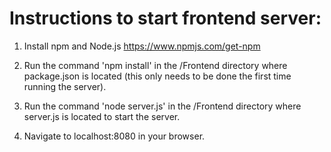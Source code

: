 # Instructions to start frontend server:

1. Install npm and Node.js
    https://www.npmjs.com/get-npm

2. Run the command 'npm install' in the /Frontend directory where package.json is located (this only needs to be done the first time running the server).

3. Run the command 'node server.js' in the /Frontend directory where server.js is located to start the server.

4. Navigate to localhost:8080 in your browser.